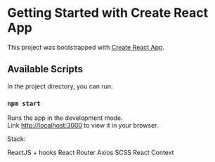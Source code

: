 # Getting Started with Create React App
This project was bootstrapped with [Create React App](https://github.com/facebook/create-react-app).
## Available Scripts
In the project directory, you can run:
### `npm start`
Runs the app in the development mode.\
Link [http://localhost:3000](http://localhost:3000) to view it in your browser.

Stack:

ReactJS + hooks
React Router
Axios
SCSS
React Context



